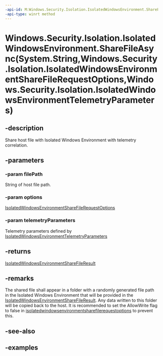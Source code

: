 ```yaml
---
-api-id: M:Windows.Security.Isolation.IsolatedWindowsEnvironment.ShareFileAsync(System.String,Windows.Security.Isolation.IsolatedWindowsEnvironmentShareFileRequestOptions,Windows.Security.Isolation.IsolatedWindowsEnvironmentTelemetryParameters)
-api-type: winrt method
---
```


# Windows.Security.Isolation.IsolatedWindowsEnvironment.ShareFileAsync(System.String,Windows.Security.Isolation.IsolatedWindowsEnvironmentShareFileRequestOptions,Windows.Security.Isolation.IsolatedWindowsEnvironmentTelemetryParameters)

<!--
public Windows.Foundation.IAsyncOperation<Windows.Security.Isolation.IsolatedWindowsEnvironmentShareFileResult> ShareFileAsync (string filePath, Windows.Security.Isolation.IsolatedWindowsEnvironmentShareFileRequestOptions options, Windows.Security.Isolation.IsolatedWindowsEnvironmentTelemetryParameters telemetryParameters);
-->


## -description
Share host file with Isolated Windows Environment with telemetry correlation.

## -parameters

### -param filePath
String of host file path.

### -param options
[IsolatedWindowsEnvironmentShareFileRequestOptions](isolatedwindowsenvironmentsharefilerequestoptions.md)

### -param telemetryParameters
Telemetry parameters defined by [IsolatedWindowsEnvironmentTelemetryParameters](isolatedwindowsenvironmenttelemetryparameters.md)

## -returns
[IsolatedWindowsEnvironmentShareFileResult](isolatedwindowsenvironmentsharefileresult.md)

## -remarks
The shared file shall appear in a folder with a randomly generated file path in the Isolated Windows Environment that will be provided in the [IsolatedWindowsEnvironmentShareFileResult](isolatedwindowsenvironmentsharefileresult.md). Any data written to this folder will be copied back to the host. It is recommended to set the AllowWrite flag to false in [isolatedwindowsenvironmentsharefilerequestoptions](isolatedwindowsenvironmentsharefilerequestoptions.md) to prevent this.
## -see-also

## -examples


